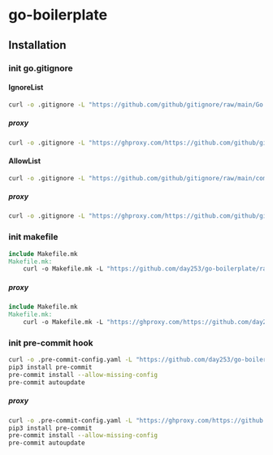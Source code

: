 # go-boilerplate

## Installation

### init go.gitignore

#### IgnoreList

```bash
curl -o .gitignore -L "https://github.com/github/gitignore/raw/main/Go.gitignore"
```

##### proxy

```bash
curl -o .gitignore -L "https://ghproxy.com/https://github.com/github/gitignore/raw/main/Go.gitignore"
```

#### AllowList

```bash
curl -o .gitignore -L "https://github.com/github/gitignore/raw/main/community/Golang/Go.AllowList.gitignore"
```

##### proxy

```bash
curl -o .gitignore -L "https://ghproxy.com/https://github.com/github/gitignore/raw/main/community/Golang/Go.AllowList.gitignore"
```

### init makefile

```Makefile
include Makefile.mk
Makefile.mk:
	curl -o Makefile.mk -L "https://github.com/day253/go-boilerplate/raw/master/Makefile.mk"
```

##### proxy

```Makefile
include Makefile.mk
Makefile.mk:
	curl -o Makefile.mk -L "https://ghproxy.com/https://github.com/day253/go-boilerplate/raw/master/Makefile.mk"
```

### init pre-commit hook

```bash
curl -o .pre-commit-config.yaml -L "https://github.com/day253/go-boilerplate/raw/master/.pre-commit-config.yaml"
pip3 install pre-commit
pre-commit install --allow-missing-config
pre-commit autoupdate
```

##### proxy

```bash
curl -o .pre-commit-config.yaml -L "https://ghproxy.com/https://github.com/day253/go-boilerplate/raw/master/.pre-commit-config.yaml"
pip3 install pre-commit
pre-commit install --allow-missing-config
pre-commit autoupdate
```
